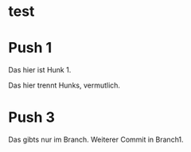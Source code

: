 # test





# Push 1

Das hier ist Hunk 1.





Das hier trennt Hunks, vermutlich.



# Push 3

Das gibts nur im Branch.
Weiterer Commit in Branch1.


